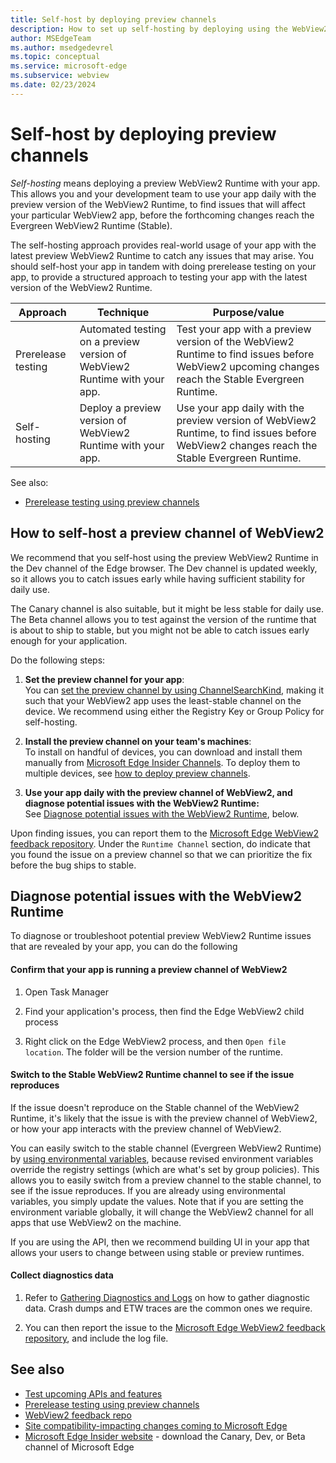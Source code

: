```yaml
---
title: Self-host by deploying preview channels
description: How to set up self-hosting by deploying using the WebView2 preview channels, which are the Insider preview channels of Microsoft Edge (Canary, Dev, and Beta).
author: MSEdgeTeam
ms.author: msedgedevrel
ms.topic: conceptual
ms.service: microsoft-edge
ms.subservice: webview
ms.date: 02/23/2024
---
```

# Self-host by deploying preview channels

_Self-hosting_ means deploying a preview WebView2 Runtime with your app.  This allows you and your development team to use your app daily with the preview version of the WebView2 Runtime, to find issues that will affect your particular WebView2 app, before the forthcoming changes reach the Evergreen WebView2 Runtime (Stable).

The self-hosting approach provides real-world usage of your app with the latest preview WebView2 Runtime to catch any issues that may arise.  You should self-host your app in tandem with doing prerelease testing on your app, to provide a structured approach to testing your app with the latest version of the WebView2 Runtime.

| Approach | Technique | Purpose/value |
|---|---|---|
| Prerelease testing | Automated testing on a preview version of WebView2 Runtime with your app. | Test your app with a preview version of the WebView2 Runtime to find issues before WebView2 upcoming changes reach the Stable Evergreen Runtime. |
| Self-hosting | Deploy a preview version of WebView2 Runtime with your app. | Use your app daily with the preview version of WebView2 Runtime, to find issues before WebView2 changes reach the Stable Evergreen Runtime. |

See also:
* [Prerelease testing using preview channels](./prerelease-testing.md)


<!-- ====================================================================== -->
## How to self-host a preview channel of WebView2

We recommend that you self-host using the preview WebView2 Runtime in the Dev channel of the Edge browser. The Dev channel is updated weekly, so it allows you to catch issues early while having sufficient stability for daily use.

The Canary channel is also suitable, but it might be less stable for daily use. The Beta channel allows you to test against the version of the runtime that is about to ship to stable, but you might not be able to catch issues early enough for your application.


Do the following steps:

1. **Set the preview channel for your app**:  
You can [set the preview channel by using ChannelSearchKind](./set-preview-channel.md#switching-the-channel-search-order-recommended), making it such that your WebView2 app uses the least-stable channel on the device. We recommend using either the Registry Key or Group Policy for self-hosting.

1. **Install the preview channel on your team's machines**:  
To install on handful of devices, you can download and install them manually from [Microsoft Edge Insider Channels](https://www.microsoft.com/edge/download/insider). To deploy them to multiple devices, see [how to deploy preview channels](./set-preview-channel.md#how-to-deploy-preview-channels). 

1. **Use your app daily with the preview channel of WebView2, and diagnose potential issues with the WebView2 Runtime:**  
See [Diagnose potential issues with the WebView2 Runtime](#diagnose-potential-issues-with-the-webview2-runtime), below.

Upon finding issues, you can report them to the [Microsoft Edge WebView2 feedback repository](https://github.com/MicrosoftEdge/WebView2Feedback).  Under the `Runtime Channel` section, do indicate that you found the issue on a preview channel so that we can prioritize the fix before the bug ships to stable.


<!-- ====================================================================== -->
## Diagnose potential issues with the WebView2 Runtime

To diagnose or troubleshoot potential preview WebView2 Runtime issues that are revealed by your app, you can do the following


<!-- ------------------------------ -->
#### Confirm that your app is running a preview channel of WebView2

1. Open Task Manager

1. Find your application's process, then find the Edge WebView2 child process

1. Right click on the Edge WebView2 process, and then `Open file location`. The folder will be the version number of the runtime.

<!-- ------------------------------ -->
#### Switch to the Stable WebView2 Runtime channel to see if the issue reproduces

If the issue doesn't reproduce on the Stable channel of the WebView2 Runtime, it's likely that the issue is with the preview channel of WebView2, or how your app interacts with the preview channel of WebView2.

You can easily switch to the stable channel (Evergreen WebView2 Runtime) by [using environmental variables](tabs=environment-variable#set-the-preview-channel-by-using-channelsearchkind), because revised environment variables override the registry settings (which are what's set by group policies).  This allows you to easily switch from a preview channel to the stable channel, to see if the issue reproduces.  If you are already using environmental variables, you simply update the values.  Note that if you are setting the environment variable globally, it will change the WebView2 channel for all apps that use WebView2 on the machine. 

If you are using the API, then we recommend building UI in your app that allows your users to change between using stable or preview runtimes.

<!-- ------------------------------ -->
#### Collect diagnostics data

1. Refer to [Gathering Diagnostics and Logs](https://github.com/MicrosoftEdge/WebView2Feedback/tree/main/diagnostics) on how to gather diagnostic data. Crash dumps and ETW traces are the common ones we require.

1. You can then report the issue to the [Microsoft Edge WebView2 feedback repository](https://github.com/MicrosoftEdge/WebView2Feedback), and include the log file.


<!-- ====================================================================== -->
## See also

* [Test upcoming APIs and features](./set-preview-channel.md)
* [Prerelease testing using preview channels](./prerelease-testing.md)
* [WebView2 feedback repo](https://github.com/MicrosoftEdge/WebView2Feedback)
* [Site compatibility-impacting changes coming to Microsoft Edge](../../web-platform/site-impacting-changes.md)
* [Microsoft Edge Insider website](https://www.microsoft.com/edge/download/insider) - download the Canary, Dev, or Beta channel of Microsoft Edge
